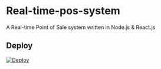 # Real-time-pos-system
A  Real-time Point of Sale system written in Node.js &amp; React.js

## Deploy

[![Deploy](https://www.herokucdn.com/deploy/button.svg)](https://heroku.com/deploy)
